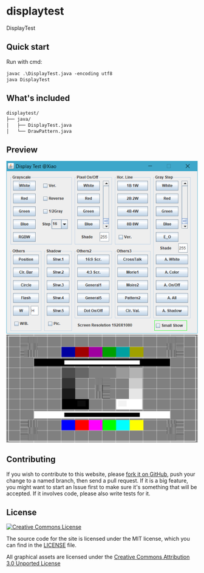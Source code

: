 # displaytest
DisplayTest

## Quick start

Run with cmd:

```
javac .\DisplayTest.java -encoding utf8
java DisplayTest
```

## What's included

```
displaytest/
├── java/
│   ├── DisplayTest.java
│   └── DrawPattern.java

```
## Preview
<img alt="image" style="border-width:0" src="https://github.com/ishxiao/displaytest/blob/master/images/displaytest-main.png" />

<img alt="image" style="border-width:0" src="https://github.com/ishxiao/displaytest/blob/master/images/displaytest-general5.png" />

## Contributing

If you wish to contribute to this website, please [fork it on GitHub](https://github.com/ishxiao/displaytest), push your
change to a named branch, then send a pull request. If it is a big feature,
you might want to start an Issue first to make sure it's something that will
be accepted.  If it involves code, please also write tests for it.

## License

<a rel="license" href="http://creativecommons.org/licenses/by-nc/3.0/">
    <img alt="Creative Commons License" style="border-width:0" src="http://i.creativecommons.org/l/by-nc/3.0/88x31.png" />
</a>

The source code for the site is licensed under the MIT license, which you can find in
the [LICENSE](https://github.com/ishxiao/displaytest/blob/master/LICENSE) file.

All graphical assets are licensed under the
[Creative Commons Attribution 3.0 Unported License](https://creativecommons.org/licenses/by/3.0/)